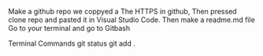 Make a github repo
we coppyed a The HTTPS in github, Then pressed clone repo and pasted it in Visual Studio Code.
Then make a readme.md file
Go to your terminal and go to Gitbash
 
 
 
Terminal Commands
git status
git add .
